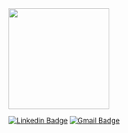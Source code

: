 
<img src="https://github.com/Lucas-Dallier-G4/Lucas-Dallier-G4/assets/117654012/4397ee88-df31-4491-9e2f-09a159ffd05e" height="200px">

  
  [![Linkedin Badge](https://img.shields.io/badge/-LucasDallier-00875f?style=flat-square&logo=Linkedin&logoColor=white&link=https://https://www.linkedin.com/in/lucas-dallier-arraes-68708a1b3//)](https://www.linkedin.com/in/lucas-dallier-arraes-68708a1b3//) 
[![Gmail Badge](https://img.shields.io/badge/-l.dallier@g4educacao.com-00875f?style=flat-square&logo=Gmail&logoColor=white&link=mailto:devlucasdallier@gmail.com)](mailto:l.dallier@g4educacao.com)

